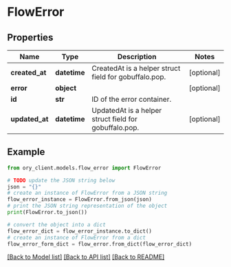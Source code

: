 # FlowError


## Properties

Name | Type | Description | Notes
------------ | ------------- | ------------- | -------------
**created_at** | **datetime** | CreatedAt is a helper struct field for gobuffalo.pop. | [optional] 
**error** | **object** |  | [optional] 
**id** | **str** | ID of the error container. | 
**updated_at** | **datetime** | UpdatedAt is a helper struct field for gobuffalo.pop. | [optional] 

## Example

```python
from ory_client.models.flow_error import FlowError

# TODO update the JSON string below
json = "{}"
# create an instance of FlowError from a JSON string
flow_error_instance = FlowError.from_json(json)
# print the JSON string representation of the object
print(FlowError.to_json())

# convert the object into a dict
flow_error_dict = flow_error_instance.to_dict()
# create an instance of FlowError from a dict
flow_error_form_dict = flow_error.from_dict(flow_error_dict)
```
[[Back to Model list]](../README.md#documentation-for-models) [[Back to API list]](../README.md#documentation-for-api-endpoints) [[Back to README]](../README.md)


